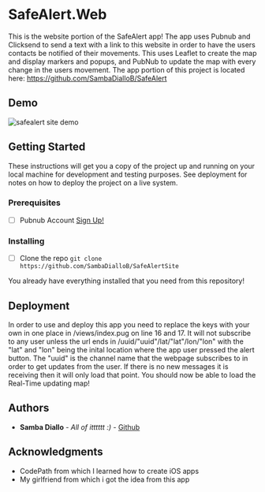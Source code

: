 # SafeAlert.Web

This is the website portion of the SafeAlert app! The app uses Pubnub and Clicksend to send a text with a link to this website in order to have the users contacts be notified of their movements. This uses Leaflet to create the map and display markers and popups, and PubNub to update the map with every change in the users movement. The app portion of this project is located here: https://github.com/SambaDialloB/SafeAlert

## Demo

![safealert site demo](https://github.com/SambaDialloB/SafeAlertSite/blob/master/safealertsite.gif)

## Getting Started

These instructions will get you a copy of the project up and running on your local machine for development and testing purposes. See deployment for notes on how to deploy the project on a live system.

### Prerequisites

- [ ] Pubnub Account [Sign Up!](https://dashboard.pubnub.com/signup)

### Installing

- [ ] Clone the repo ``` git clone https://github.com/SambaDialloB/SafeAlertSite ```

You already have everything installed that you need from this repository!

## Deployment

In order to use and deploy this app you need to replace the keys with your own in one place in /views/index.pug on line 16 and 17. It will not subscribe to any user unless the url ends in /uuid/"uuid"/lat/"lat"/lon/"lon" with the "lat" and "lon" being the inital location where the app user pressed the alert button. The "uuid" is the channel name that the webpage subscribes to in order to get updates from the user. If there is no new messages it is receiving then it will only load that point.
 You should now be able to load the Real-Time updating map!

## Authors

* **Samba Diallo** - *All of itttttt :)* - [Github](https://github.com/SambaDialloB)

## Acknowledgments

* CodePath from which I learned how to create iOS apps
* My girlfriend from which i got the idea from this app



